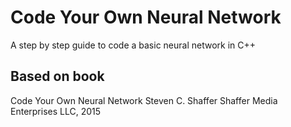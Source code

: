 # Code Your Own Neural Network
A step by step guide to code a basic neural network in C++

## Based on book
Code Your Own Neural Network
Steven C. Shaffer
Shaffer Media Enterprises LLC, 2015
